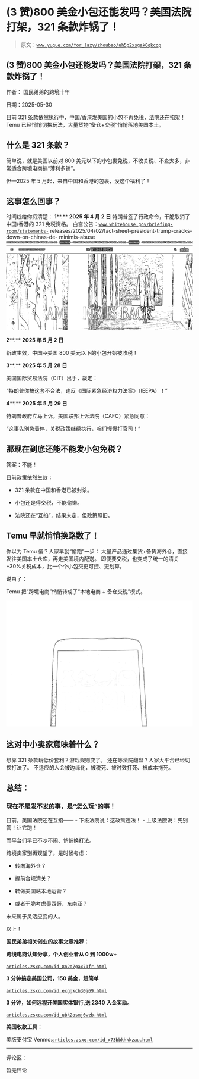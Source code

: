 # (3 赞)800 美金小包还能发吗？美国法院打架，321 条款炸锅了！

> 原文：[`www.yuque.com/for_lazy/zhoubao/uh5g2xsgak0qkcop`](https://www.yuque.com/for_lazy/zhoubao/uh5g2xsgak0qkcop)

## (3 赞)800 美金小包还能发吗？美国法院打架，321 条款炸锅了！

作者： 国民弟弟的跨境十年

日期：2025-05-30

目前 321 条款依然执行中，中国/香港发美国的小包不再免税，法院还在掐架！Temu 已经悄悄切换玩法，大量货物“备仓+交税”悄悄落地美国本土。

## 什么是 321 条款？

简单说，就是美国以前对 800 美元以下的小包裹免税，不收关税、不查太多，非常适合跨境电商搞“薄利多销”。

但—2025 年 5 月起，来自中国和香港的包裹，没这个福利了！

## 这事怎么回事？

时间线给你捋清楚：  **1****.** **2025 年 4 月 2 日**  特朗普签了行政命令，干脆取消了中国/香港的 321 免税资格。  白宫公告：[`www.whitehouse.gov/briefing-room/statements-`](https://www.whitehouse.gov/briefing-room/statements-) releases/2025/04/02/fact-sheet-president-trump-cracks-down-on-chinas-de-
minimis-abuse  ![](img/65aa3426863fed04b3e150f5853d5581.png "None")

**2****.** **2025 年 5 月 2 日**

新政生效，中国→美国 800 美元以下的小包开始被收税！

**3****.** **2025 年 5 月 28 日**

美国国际贸易法院（CIT）出手，裁定：

“特朗普你搞这套不合法，违反《国际紧急经济权力法案》（IEEPA）！”

**4****.** **2025 年 5 月 29 日**

特朗普政府立马上诉，美国联邦上诉法院（CAFC）紧急同意：

“这事先别急着停，关税政策继续执行，咱们慢慢打官司！”

## 那现在到底还能不能发小包免税？

答案：不能！

目前政策依然生效：

- 321 条款在中国和香港已被封杀。

- 小包还是得交税，不能偷懒。

- 法院还在“互掐”，结果未定，但政策照旧。

## Temu 早就悄悄换路数了！

你以为 Temu 傻？人家早就“偷跑”一步：  大量产品通过集货+备货海外仓，直接发往美国本土仓库，再走美国境内配送。  即便要交税，也变成了统一的清关+30%关税成本，比一个个小包交更可控、更划算。

说白了：

Temu 把“跨境电商”悄悄转成了“本地电商 + 备仓交税”模式。

![](img/77802533a62052f7b9b508ef9f5ea2ea.png "None")

## 这对中小卖家意味着什么？

想靠 321 条款玩低价套利？游戏规则变了。  还在等法院翻盘？人家大平台已经切换打法了。  不适应的人会被边缘化，被税死、被时效打死、被成本拖死。

## 总结：

### 现在不是发不发的事，是“怎么玩”的事！

目前，美国法院还在互掐——  - 下级法院说：这政策违法！  - 上级法院说：先别管！让它跑！

而平台们早已不吵不闹、悄悄换打法。

跨境卖家别再观望了，是时候考虑：

- 转向海外仓？

- 提前合规清关？

- 转做美国站本地运营？

- 或者干脆考虑墨西哥、东南亚？

未来属于灵活应变的人。

以上！

**国民弟弟相关创业的故事文章推荐：**

**跨境电商认知分享，个人创业者从 0 到 1000w+**

[`articles.zsxq.com/id_8n2o7gax71fr.html`](https://articles.zsxq.com/id_8n2o7gax71fr.html)

**3 分钟搞定美国公司，150 美金，超简单**

[`articles.zsxq.com/id_exggkcb30j69.html`](https://articles.zsxq.com/id_exggkcb30j69.html)

**3 分钟，如何远程开美国实体银行,送 2340 入金奖励。**

[`articles.zsxq.com/id_ubk2osmj6wzb.html`](https://articles.zsxq.com/id_ubk2osmj6wzb.html)

**美国收款工具：**

美版支付宝 Venmo:[`articles.zsxq.com/id_x73bbkhkkzau.html`](https://articles.zsxq.com/id_x73bbkhkkzau.html)

* * *

评论区：

暂无评论